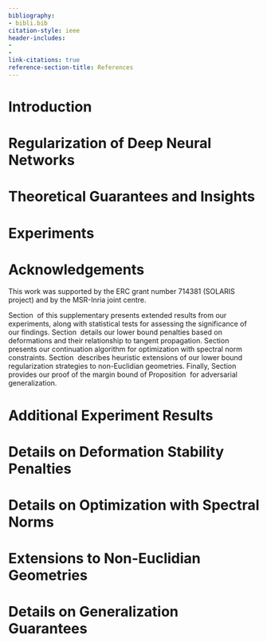 ```yaml
---
bibliography:
- bibli.bib
citation-style: ieee
header-includes:
- 
- 
link-citations: true
reference-section-title: References
---
```






# Introduction

# Regularization of Deep Neural Networks

# Theoretical Guarantees and Insights

# Experiments

# Acknowledgements

This work was supported by the ERC grant number 714381 (SOLARIS project) and by the MSR-Inria joint centre.

Section  of this supplementary presents extended results from our experiments, along with statistical tests for assessing the significance of our findings. Section  details our lower bound penalties based on deformations and their relationship to tangent propagation. Section  presents our continuation algorithm for optimization with spectral norm constraints. Section  describes heuristic extensions of our lower bound regularization strategies to non-Euclidian geometries. Finally, Section  provides our proof of the margin bound of Proposition  for adversarial generalization.

# Additional Experiment Results

# Details on Deformation Stability Penalties

# Details on Optimization with Spectral Norms

# Extensions to Non-Euclidian Geometries

# Details on Generalization Guarantees
